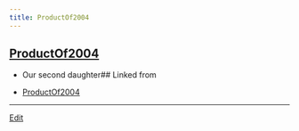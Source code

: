 ```yaml
---
title: ProductOf2004
---
```


## [ProductOf2004](/ProductOf2004)

*  Our second daughter## Linked from

* [ProductOf2004](/ProductOf2004)


----
[Edit](https://github.com/vitroid/vitroid.github.io/edit/master/MD/ProductOf2004.md)
